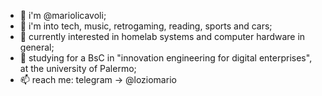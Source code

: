 - 👋 i'm @mariolicavoli;
- 👀 i'm into tech, music, retrogaming, reading, sports and cars;
- 🔧 currently interested in homelab systems and computer hardware in general;
- 🏫 studying for a BsC in "innovation engineering for digital enterprises", at the university of Palermo;
- 📫 reach me: telegram -> @loziomario

<!---
mariolicavoli/mariolicavoli is a ✨ special ✨ repository because its `README.md` (this file) appears on your GitHub profile.
You can click the Preview link to take a look at your changes.
--->
